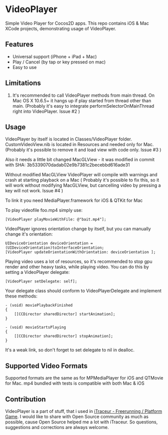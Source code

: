 VideoPlayer
==================

Simple Video Player for Cocos2D apps.
This repo contains iOS & Mac XCode projects, demonstrating usage of VideoPlayer.


Features
-------------

   * Universal support (iPhone + iPad + Mac)
   * Play / Cancel (by tap or key pressed on mac)
   * Easy to use


Limitations
---------------

1. It's recommended to call VideoPlayer methods from main thread. On Mac OS X 10.6.5+ it hangs up if play started from thread other than main. (Probably it's easy to integrate performSelectorOnMainThread right into VideoPlayer. Issue #2 )


Usage
-----------------------

VideoPlayer by itself is located in Classes/VideoPlayer folder.
CustomVideoView.nib is located in Resources and needed only for Mac. (Probably it's possible to remove it and load view with code only. Issue #3 )

Also it needs a little bit changed MacGLView - it was modified in commit with SHA: 3b5339070dadab02e9b7381c2becebbd616ade31

Without modified MacGLView VideoPlayer will compile with warnings and crash at starting playback on a Mac ( Probably it's possible to fix this, so it will work without modifying MacGLView, but cancelling video by pressing a key will not work. Issue #4 )

To link it you need MediaPlayer.framework for iOS & QTKit for Mac

To play videofile foo.mp4 simply use:

    [VideoPlayer playMovieWithFile: @"bait.mp4"];

VideoPlayer ignores orientation change by itself, but you can manually change it's orientation:

    UIDeviceOrientation deviceOrientation = (UIDeviceOrientation)toInterfaceOrientation;
    [VideoPlayer updateOrientationWithOrientation: deviceOrientation ];

Playing video uses a lot of resources, so it's recommended to stop gpu render and other heavy tasks, while playing video.
You can do this by setting a VideoPlayer delegate:

    [VideoPlayer setDelegate: self]; 

Your delegate class should conform to VideoPlayerDelegate and implement these methods:

    - (void) moviePlaybackFinished
    {
        [[CCDirector sharedDirector] startAnimation];
    }

    - (void) movieStartsPlaying
    {
        [[CCDirector sharedDirector] stopAnimation];
    }

It's a weak link, so don't forget to set delegate to nil in dealloc.


Supported Video Formats
----------------------------

Supported formats are the same as for MPMediaPlayer for iOS and QTMovie for Mac.
mp4 bundled with tests is compatible with both Mac & iOS


Contribution
-----------------------------
VideoPlayer is a part of stuff, that i used in [iTraceur - Freerunning / Platform Game][iTraceurLink].
I would like to share with Open Source community as much as possible, cause Open Source helped me a lot with iTraceur.
So questions, suggestions and corrections are always welcome.

[iTraceurLink]: http://itunes.apple.com/ru/app/itraceur-hd-parkour-freerunning/id397615614?mt=8 "iTraceur App Store Link"

